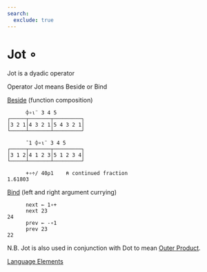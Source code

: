 ```yaml
---
search:
  exclude: true
---
```

<h1 class="heading"><span class="name">Jot</span> <span class="command">∘</span></h1>

Jot is a dyadic operator

Operator Jot means Beside or Bind

[Beside](../primitive-operators/beside.md) (function composition)
```apl
      ⌽∘⍳¨ 3 4 5
┌─────┬───────┬─────────┐
│3 2 1│4 3 2 1│5 4 3 2 1│
└─────┴───────┴─────────┘

      ¯1 ⌽∘⍳¨ 3 4 5
┌─────┬───────┬─────────┐
│3 1 2│4 1 2 3│5 1 2 3 4│
└─────┴───────┴─────────┘

      +∘÷/ 40⍴1    ⍝ continued fraction
1.61803
```

[Bind](../primitive-operators/bind.md) (left and right argument currying)
```apl
      next ← 1∘+
      next 23
24
      prev ← -∘1
      prev 23
22
```
N.B. Jot is also used in conjunction with Dot to mean
      [Outer Product](../primitive-operators/outer-product.md).

[Language Elements](../glyphs.md)


